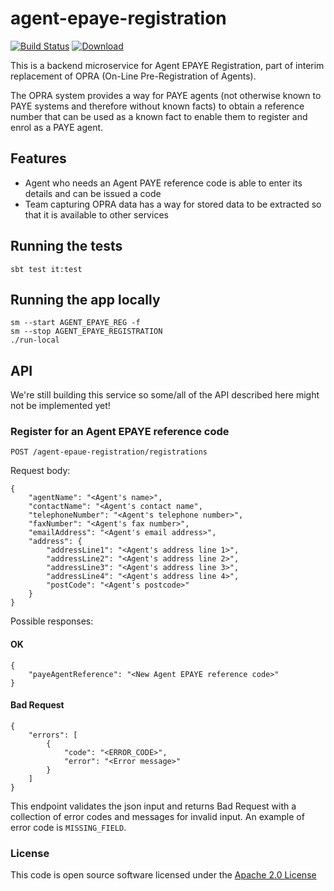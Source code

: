 # agent-epaye-registration

[![Build Status](https://travis-ci.org/hmrc/agent-epaye-registration.svg)](https://travis-ci.org/hmrc/agent-epaye-registration) [ ![Download](https://api.bintray.com/packages/hmrc/releases/agent-epaye-registration/images/download.svg) ](https://bintray.com/hmrc/releases/agent-epaye-registration/_latestVersion)

This is a backend microservice for Agent EPAYE Registration, part of interim replacement of OPRA (On-Line Pre-Registration of Agents).

The OPRA system provides a way for PAYE agents (not otherwise known to PAYE systems and therefore without known facts) to obtain a reference number that can be used as a known fact to enable them to register and enrol as a PAYE agent.
 
 ## Features
 
 - Agent who needs an Agent PAYE reference code is able to enter its details and can be issued a code
 - Team capturing OPRA data has a way for stored data to be extracted so that it is available to other services

## Running the tests

    sbt test it:test

## Running the app locally

    sm --start AGENT_EPAYE_REG -f
    sm --stop AGENT_EPAYE_REGISTRATION
    ./run-local

## API

We're still building this service so some/all of the API described here might not be implemented yet!

### Register for an Agent EPAYE reference code

    POST /agent-epaue-registration/registrations

Request body:

    {
        "agentName": "<Agent's name>",
        "contactName": "<Agent's contact name",
        "telephoneNumber": "<Agent's telephone number>",
        "faxNumber": "<Agent's fax number>",
        "emailAddress": "<Agent's email address>",
        "address": {
            "addressLine1": "<Agent's address line 1>",
            "addressLine2": "<Agent's address line 2>",
            "addressLine3": "<Agent's address line 3>",
            "addressLine4": "<Agent's address line 4>",
            "postCode": "<Agent's postcode>"
        }
    }

Possible responses:

#### OK

    {
        "payeAgentReference": "<New Agent EPAYE reference code>"
    }

#### Bad Request

    {
        "errors": [
            {
                "code": "<ERROR_CODE>",
                "error": "<Error message>"
            }
        ]
    }

This endpoint validates the json input and returns Bad Request with a collection of error codes and messages for invalid input.
An example of error code is ```MISSING_FIELD```.

### License


This code is open source software licensed under the [Apache 2.0 License]("http://www.apache.org/licenses/LICENSE-2.0.html")
